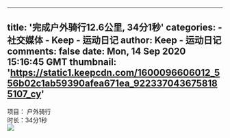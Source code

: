 
---
title: '完成户外骑行12.6公里, 34分1秒'
categories: 
    - 社交媒体
    - Keep - 运动日记
author: Keep - 运动日记
comments: false
date: Mon, 14 Sep 2020 15:16:45 GMT
thumbnail: 'https://static1.keepcdn.com/1600096606012_556b02c1ab59390afea671ea_9223370436758185107_cy'
---

<div>   
项目： 户外骑行 <br>时长：34分1秒<br><img src="https://static1.keepcdn.com/1600096606012_556b02c1ab59390afea671ea_9223370436758185107_cy" referrerpolicy="no-referrer">  
</div>
            